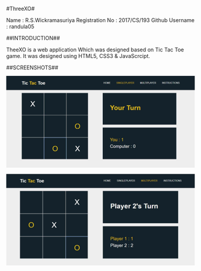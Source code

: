 #ThreeXO#



Name            : R.S.Wickramasuriya
Registration No : 2017/CS/193
Github Username : randula05



##INTRODUCTION##

TheeXO is a web application Which was designed based on Tic Tac Toe game.
It was designed using HTML5, CSS3 & JavaScrcipt.


##SCREENSHOTS##

![Singleplayer Game](main/sp.JPG)

![Multiplayer Game](main/mp.JPG)